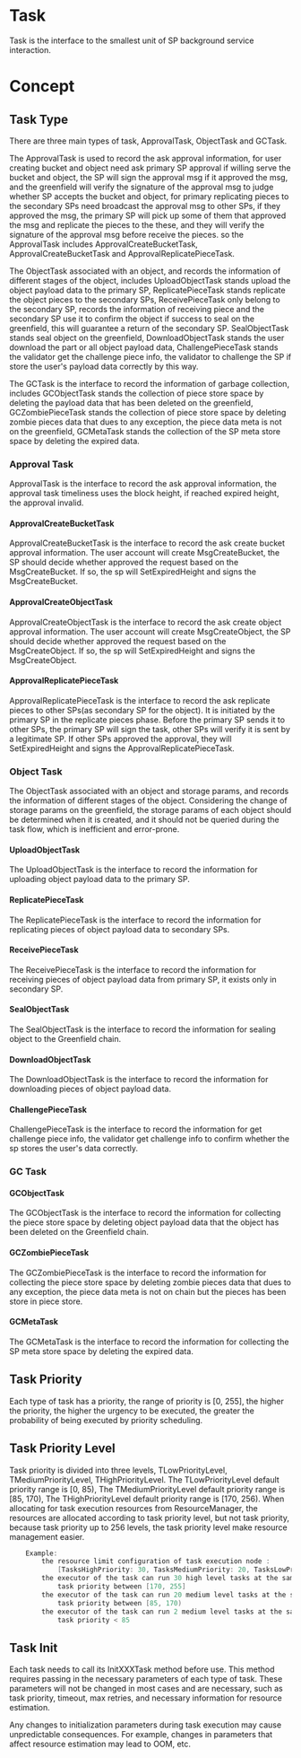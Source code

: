 # Task

Task is the interface to the smallest unit of SP background service interaction.

# Concept

## Task Type

There are three main types of task, ApprovalTask, ObjectTask and GCTask.

The ApprovalTask is used to record the ask approval information, for user
creating bucket and object need ask primary SP approval if willing serve
the bucket and object, the SP will sign the approval msg if it approved
the msg, and the greenfield will verify the signature of the approval msg
to judge whether SP accepts the bucket and object, for primary replicating
pieces to the secondary SPs need broadcast the approval msg to other SPs,
if they approved the msg, the primary SP will pick up some of them that
approved the msg and replicate the pieces to the these, and they will verify
the signature of the approval msg before receive the pieces. so the
ApprovalTask includes ApprovalCreateBucketTask, ApprovalCreateBucketTask and
ApprovalReplicatePieceTask.

The ObjectTask associated with an object, and records the information of
different stages of the object, includes UploadObjectTask stands upload the
object payload data to the primary SP, ReplicatePieceTask stands replicate
the object pieces to the secondary SPs, ReceivePieceTask only belong to the
secondary SP, records the information of receiving piece and the secondary SP
use it to confirm the object if success to seal on the greenfield, this will
guarantee a return of the secondary SP. SealObjectTask stands seal object on
the greenfield, DownloadObjectTask stands the user download the part or all
object payload data, ChallengePieceTask stands the validator get the challenge
piece info, the validator to challenge the SP if store the user's payload data
correctly by this way.

The GCTask is the interface to record the information of garbage collection,
includes GCObjectTask stands the collection of piece store space by deleting
the payload data that has been deleted on the greenfield, GCZombiePieceTask
stands the collection of piece store space by deleting zombie pieces data that
dues to any exception, the piece data meta is not on the greenfield, GCMetaTask
stands the collection of the SP meta store space by deleting the expired data.

### Approval Task

ApprovalTask is the interface to record the ask approval information, the
approval task timeliness uses the block height, if reached expired height,
the approval invalid.

#### ApprovalCreateBucketTask 
ApprovalCreateBucketTask is the interface to record the ask create bucket
approval information. The user account will create MsgCreateBucket, the SP
should decide whether approved the request based on the MsgCreateBucket.
If so, the sp will SetExpiredHeight and signs the MsgCreateBucket.

#### ApprovalCreateObjectTask
ApprovalCreateObjectTask is the interface to record the ask create object
approval information. The user account will create MsgCreateObject, the SP
should decide whether approved the request based on the MsgCreateObject.
If so, the sp will SetExpiredHeight and signs the MsgCreateObject.

#### ApprovalReplicatePieceTask
ApprovalReplicatePieceTask is the interface to record the ask replicate pieces
to other SPs(as secondary SP for the object). It is initiated by the primary SP
in the replicate pieces phase.  Before the primary SP sends it to other SPs, the
primary SP will sign the task, other SPs will verify it is sent by a legitimate
SP. If other SPs approved the approval, they will SetExpiredHeight and signs the
ApprovalReplicatePieceTask.

### Object Task

The ObjectTask associated with an object and storage params, and records the
information of different stages of the object. Considering the change of storage
params on the greenfield, the storage params of each object should be determined
when it is created, and it should not be queried during the task flow, which is
inefficient and error-prone.

#### UploadObjectTask
The UploadObjectTask is the interface to record the information for uploading 
object payload data to the primary SP.

#### ReplicatePieceTask
The ReplicatePieceTask is the interface to record the information for replicating 
pieces of object payload data to secondary SPs.

#### ReceivePieceTask
The ReceivePieceTask is the interface to record the information for receiving 
pieces of object payload data from primary SP, it exists only in secondary SP.

#### SealObjectTask
The SealObjectTask is the interface to  record the information for sealing object 
to the Greenfield chain.

#### DownloadObjectTask
The DownloadObjectTask is the interface to record the information for downloading 
pieces of object payload data.

#### ChallengePieceTask
ChallengePieceTask is the interface to record the information for get challenge
piece info, the validator get challenge info to confirm whether the sp stores
the user's data correctly.


### GC Task

#### GCObjectTask
The GCObjectTask is the interface to record the information for collecting the 
piece store space by deleting object payload data that the object has been deleted 
on the Greenfield chain.

#### GCZombiePieceTask
The GCZombiePieceTask is the interface to record the information for collecting 
the piece store space by deleting zombie pieces data that dues to any exception, 
the piece data meta is not on chain but the pieces has been store in piece store.

#### GCMetaTask
The GCMetaTask is the interface to record the information for collecting the SP 
meta store space by deleting the expired data.


## Task Priority

Each type of task has a priority, the range of priority is [0, 255], the higher
the priority, the higher the urgency to be executed, the greater the probability
of being executed by priority scheduling.


## Task Priority Level

Task priority is divided into three levels, TLowPriorityLevel, TMediumPriorityLevel,
THighPriorityLevel. The TLowPriorityLevel default priority range is [0, 85), The
TMediumPriorityLevel default priority range is [85, 170), The THighPriorityLevel
default priority range is [170, 256). When allocating for task execution resources
from ResourceManager, the resources are allocated according to task priority level,
but not task priority, because task priority up to 256 levels, the task priority
level make resource management easier.
```go
	Example:
		the resource limit configuration of task execution node :
			[TasksHighPriority: 30, TasksMediumPriority: 20, TasksLowPriority: 2]
		the executor of the task can run 30 high level tasks at the same time that the
			task priority between [170, 255]
	 	the executor of the task can run 20 medium level tasks at the same time that the
			task priority between [85, 170)
		the executor of the task can run 2 medium level tasks at the same time that the
			task priority < 85
```

## Task Init

Each task needs to call its InitXXXTask method before use. This method requires passing
in the necessary parameters of each type of task. These parameters will not be changed
in most cases and are necessary, such as task priority, timeout, max retries, and
necessary information for resource estimation.

Any changes to initialization parameters during task execution may cause unpredictable
consequences. For example, changes in parameters that affect resource estimation may
lead to OOM, etc.
